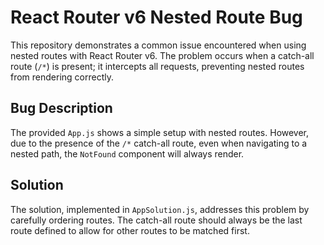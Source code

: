 # React Router v6 Nested Route Bug

This repository demonstrates a common issue encountered when using nested routes with React Router v6.  The problem occurs when a catch-all route (`/*`) is present; it intercepts all requests, preventing nested routes from rendering correctly.

## Bug Description

The provided `App.js` shows a simple setup with nested routes. However, due to the presence of the `/*` catch-all route, even when navigating to a nested path, the `NotFound` component will always render.

## Solution

The solution, implemented in `AppSolution.js`, addresses this problem by carefully ordering routes.  The catch-all route should always be the last route defined to allow for other routes to be matched first.